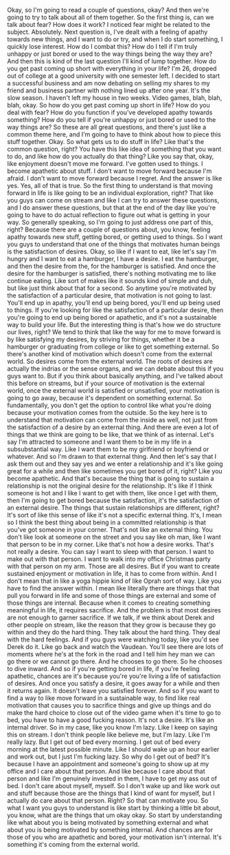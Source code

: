  Okay, so I'm going to read a couple of questions, okay? And then we're going to try to talk about all of them together. So the first thing is, can we talk about fear? How does it work? I noticed fear might be related to the subject. Absolutely. Next question is, I've dealt with a feeling of apathy towards new things, and I want to do or try, and when I do start something, I quickly lose interest. How do I combat this? How do I tell if I'm truly unhappy or just bored or used to the way things being the way they are? And then this is kind of the last question I'll kind of lump together. How do you get past coming up short with everything in your life? I'm 26, dropped out of college at a good university with one semester left. I decided to start a successful business and am now debating on selling my shares to my friend and business partner with nothing lined up after one year. It's the slow season. I haven't left my house in two weeks. Video games, blah, blah, blah, okay. So how do you get past coming up short in life? How do you deal with fear? How do you function if you've developed apathy towards something? How do you tell if you're unhappy or just bored or used to the way things are? So these are all great questions, and there's just like a common theme here, and I'm going to have to think about how to piece this stuff together. Okay. So what gets us to do stuff in life? Like that's the common question, right? You have this like idea of something that you want to do, and like how do you actually do that thing? Like you say that, okay, like enjoyment doesn't move me forward. I've gotten used to things. I become apathetic about stuff. I don't want to move forward because I'm afraid. I don't want to move forward because I regret. And the answer is like yes. Yes, all of that is true. So the first thing to understand is that moving forward in life is like going to be an individual exploration, right? That like you guys can come on stream and like I can try to answer these questions, and I do answer these questions, but that at the end of the day like you're going to have to do actual reflection to figure out what is getting in your way. So generally speaking, so I'm going to just address one part of this, right? Because there are a couple of questions about, you know, feeling apathy towards new stuff, getting bored, or getting used to things. So I want you guys to understand that one of the things that motivates human beings is the satisfaction of desires. Okay, so like if I want to eat, like let's say I'm hungry and I want to eat a hamburger, I have a desire. I eat the hamburger, and then the desire from the, for the hamburger is satisfied. And once the desire for the hamburger is satisfied, there's nothing motivating me to like continue eating. Like sort of makes like it sounds kind of simple and duh, but like just think about that for a second. So anytime you're motivated by the satisfaction of a particular desire, that motivation is not going to last. You'll end up in apathy, you'll end up being bored, you'll end up being used to things. If you're looking for like the satisfaction of a particular desire, then you're going to end up being bored or apathetic, and it's not a sustainable way to build your life. But the interesting thing is that's how we do structure our lives, right? We tend to think that like the way for me to move forward is by like satisfying my desires, by striving for things, whether it be a hamburger or graduating from college or like to get something external. So there's another kind of motivation which doesn't come from the external world. So desires come from the external world. The roots of desires are actually the indrias or the sense organs, and we can debate about this if you guys want to. But if you think about basically anything, and I've talked about this before on streams, but if your source of motivation is the external world, once the external world is satisfied or unsatisfied, your motivation is going to go away, because it's dependent on something external. So fundamentally, you don't get the option to control like what you're doing because your motivation comes from the outside. So the key here is to understand that motivation can come from the inside as well, not just from the satisfaction of a desire by an external thing. And there are even a lot of things that we think are going to be like, that we think of as internal. Let's say I'm attracted to someone and I want them to be in my life in a subsubstantial way. Like I want them to be my girlfriend or boyfriend or whatever. And so I'm drawn to that external thing. And then let's say that I ask them out and they say yes and we enter a relationship and it's like going great for a while and then like sometimes you get bored of it, right? Like you become apathetic. And that's because the thing that is going to sustain a relationship is not the original desire for the relationship. It's like if I think someone is hot and I like I want to get with them, like once I get with them, then I'm going to get bored because the satisfaction, it's the satisfaction of an external desire. The things that sustain relationships are different, right? It's sort of like this sense of like it's not a specific external thing. It's, I mean so I think the best thing about being in a committed relationship is that you've got someone in your corner. That's not like an external thing. You don't like look at someone on the street and you say like oh man, like I want that person to be in my corner. Like that's not how a desire works. That's not really a desire. You can say I want to sleep with that person. I want to make out with that person. I want to walk into my office Christmas party with that person on my arm. Those are all desires. But if you want to create sustained enjoyment or motivation in life, it has to come from within. And I don't mean that in like a yoga hippie kind of like Oprah sort of way. Like you have to find the answer within. I mean like literally there are things that that pull you forward in life and some of those things are external and some of those things are internal. Because when it comes to creating something meaningful in life, it requires sacrifice. And the problem is that most desires are not enough to garner sacrifice. If we talk, if we think about Derek and other people on stream, like the reason that they grow is because they go within and they do the hard thing. They talk about the hard thing. They deal with the hard feelings. And if you guys were watching today, like you'd see Derek do it. Like go back and watch the Vaudean. You'll see there are lots of moments where he's at the fork in the road and I tell him hey man we can go there or we cannot go there. And he chooses to go there. So he chooses to dive inward. And so if you're getting bored in life, if you're feeling apathetic, chances are it's because you're you're living a life of satisfaction of desires. And once you satisfy a desire, it goes away for a while and then it returns again. It doesn't leave you satisfied forever. And so if you want to find a way to like move forward in a sustainable way, to find like real motivation that causes you to sacrifice things and give up things and do make the hard choice to close out of the video game when it's time to go to bed, you have to have a good fucking reason. It's not a desire. It's like an internal driver. So in my case, like you know I'm lazy. Like I keep on saying this on stream. I don't think people like believe me, but I'm lazy. Like I'm really lazy. But I get out of bed every morning. I get out of bed every morning at the latest possible minute. Like I should wake up an hour earlier and work out, but I just I'm fucking lazy. So why do I get out of bed? It's because I have an appointment and someone's going to show up at my office and I care about that person. And like because I care about that person and like I'm genuinely invested in them, I have to get my ass out of bed. I don't care about myself, myself. So I don't wake up and like work out and stuff because those are the things that I kind of want for myself, but I actually do care about that person. Right? So that can motivate you. So what I want you guys to understand is like start by thinking a little bit about, you know, what are the things that um okay okay. So start by understanding like what about you is being motivated by something external and what about you is being motivated by something internal. And chances are for those of you who are apathetic and bored, your motivation isn't internal. It's something it's coming from the external world.